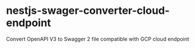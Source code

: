 # nestjs-swager-converter-cloud-endpoint
Convert OpenAPI V3 to Swagger 2 file compatible with GCP cloud endpoint

